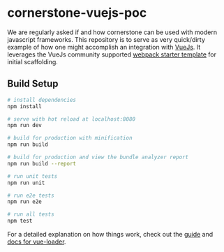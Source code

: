 # cornerstone-vuejs-poc

We are regularly asked if and how cornerstone can be used with modern javascript frameworks. This repository is to serve as very quick/dirty example of how one might accomplish an integration with [VueJs](https://vuejs.org/). It leverages the VueJs community supported [webpack starter template](https://github.com/vuejs-templates/webpack) for initial scaffolding.

## Build Setup

``` bash
# install dependencies
npm install

# serve with hot reload at localhost:8080
npm run dev

# build for production with minification
npm run build

# build for production and view the bundle analyzer report
npm run build --report

# run unit tests
npm run unit

# run e2e tests
npm run e2e

# run all tests
npm test
```

For a detailed explanation on how things work, check out the [guide](http://vuejs-templates.github.io/webpack/) and [docs for vue-loader](http://vuejs.github.io/vue-loader).
